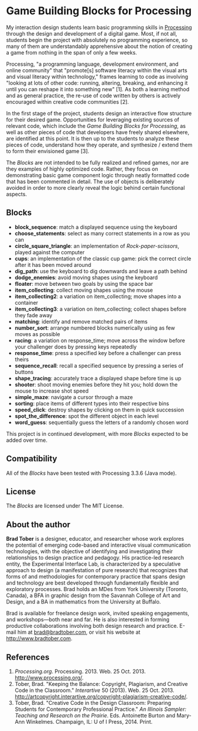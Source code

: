 Game Building Blocks for Processing
===================================

My interaction design students learn basic programming skills in [Processing](http://www.processing.org) through the design and development of a digital game. Most, if not all, students begin the project with absolutely no programming experience, so many of them are understandably apprehensive about the notion of creating a game from nothing in the span of only a few weeks.

Processing, "a programming language, development environment, and online community" that "promote[s] software literacy within the visual arts and visual literacy within technology," frames learning to code as involving "looking at lots of other code: running, altering, breaking, and enhancing it until you can reshape it into something new" [1]. As both a learning method and as general practice, the re-use of code written by others is actively encouraged within creative code communities [2].

In the first stage of the project, students design an interactive flow structure for their desired game. Opportunities for leveraging existing sources of relevant code, which include the *Game Building Blocks for Processing*, as well as other pieces of code that developers have freely shared elsewhere, are identified at this point. It is then up to the students to analyze these pieces of code, understand how they operate, and synthesize / extend them to form their envisioned game [3].

The *Blocks* are not intended to be fully realized and refined games, nor are they examples of highly optimized code. Rather, they focus on demonstrating basic game component logic through neatly formatted code that has been commented in detail. The use of objects is deliberately avoided in order to more clearly reveal the logic behind certain functional aspects.


Blocks
------

- **block\_sequence**: match a displayed sequence using the keyboard
- **choose\_statements**: select as many correct statements in a row as you can
- **circle\_square\_triangle**: an implementation of *Rock-paper-scissors*, played against the computer
- **cups**: an implementation of the classic cup game: pick the correct circle after it has been moved around
- **dig\_path**: use the keyboard to dig downwards and leave a path behind
- **dodge\_enemies**: avoid moving shapes using the keyboard
- **floater**: move between two goals by using the space bar
- **item\_collecting**: collect moving shapes using the mouse
- **item\_collecting2**: a variation on item_collecting; move shapes into a container
- **item\_collecting3**: a variation on item_collecting; collect shapes before they fade away
- **matching**: identify and remove matched pairs of items
- **number\_sort**: arrange numbered blocks numerically using as few moves as possible
- **racing**: a variation on response_time; move across the window before your challenger does by pressing keys repeatedly
- **response\_time**: press a specified key before a challenger can press theirs
- **sequence\_recall**: recall a specified sequence by pressing a series of buttons
- **shape\_tracing**: accurately trace a displayed shape before time is up
- **shooter**: shoot moving enemies before they hit you; hold down the mouse to increase shot speed
- **simple\_maze**: navigate a cursor through a maze
- **sorting**: place items of different types into their respective bins
- **speed\_click**: destroy shapes by clicking on them in quick succession
- **spot\_the\_difference**: spot the different object in each level
- **word\_guess**: sequentially guess the letters of a randomly chosen word

This project is in continued development, with more *Blocks* expected to be added over time.


Compatibility
-------------

All of the *Blocks* have been tested with Processing 3.3.6 (Java mode).


License
-------

The *Blocks* are licensed under The MIT License.


About the author
----------------

**Brad Tober** is a designer, educator, and researcher whose work explores the potential of emerging code-based and interactive visual communication technologies, with the objective of identifying and investigating their relationships to design practice and pedagogy. His practice-led research entity, the Experimental Interface Lab, is characterized by a speculative approach to design (a manifestation of pure research) that recognizes that forms of and methodologies for contemporary practice that spans design and technology are best developed through fundamentally flexible and exploratory processes. Brad holds an MDes from York University (Toronto, Canada), a BFA in graphic design from the Savannah College of Art and Design, and a BA in mathematics from the University at Buffalo.

Brad is available for freelance design work, invited speaking engagements, and workshops&mdash;both near and far. He is also interested in forming productive collaborations involving both design research and practice. E-mail him at <brad@bradtober.com>, or visit his website at <http://www.bradtober.com>.


References
----------

1. *Processing.org*. Processing. 2013. Web. 25 Oct. 2013. <http://www.processing.org/>.
2. Tober, Brad. "Keeping the Balance: Copyright, Plagiarism, and Creative Code in the Classroom." *Interartive* 50 (2013). Web. 25 Oct. 2013. <http://artcopyright.interartive.org/copyright-plagiarism-creative-code/>.
3. Tober, Brad. "Creative Code in the Design Classroom: Preparing Students for Contemporary Professional Practice." *An Illinois Sampler: Teaching and Research on the Prairie*. Eds. Antoinette Burton and Mary-Ann Winkelmes. Champaign, IL: U of I Press, 2014. Print. 